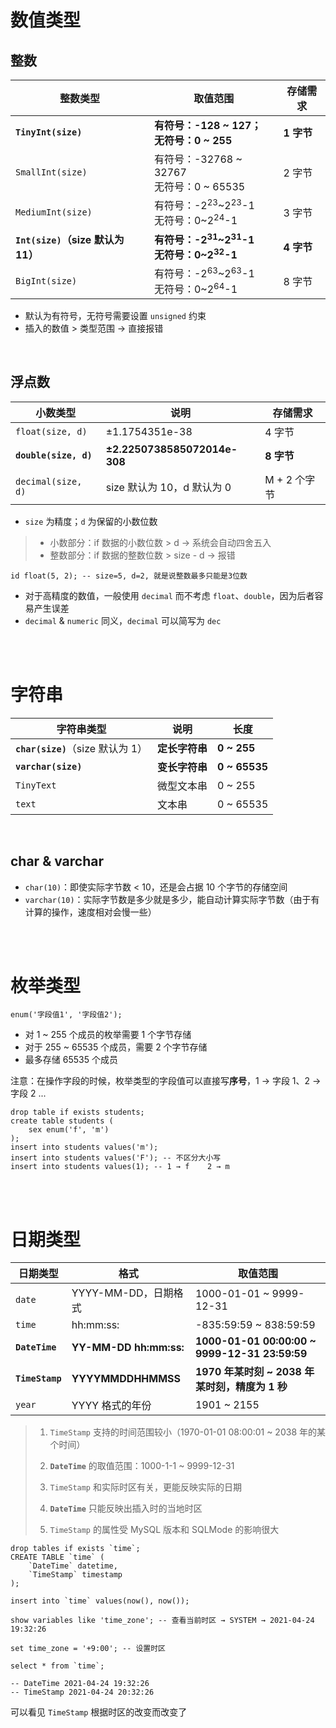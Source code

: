 # 数值类型

## 整数

| 整数类型                          | 取值范围                                                                     | 存储需求   |
| --------------------------------- | ---------------------------------------------------------------------------- | ---------- |
| **`TinyInt(size)`**               | **有符号：-128 ~ 127；<br />无符号：0 ~ 255**                                | **1 字节** |
| `SmallInt(size)`                  | 有符号：-32768 ~ 32767<br />无符号：0 ~ 65535                                | 2 字节     |
| `MediumInt(size)`                 | 有符号：-2<sup>23</sup>~2<sup>23</sup>-1<br />无符号：0~2<sup>24</sup>-1     | 3 字节     |
| **`Int(size)`（size 默认为 11）** | **有符号：-2<sup>31</sup>~2<sup>31</sup>-1<br />无符号：0~2<sup>32</sup>-1** | **4 字节** |
| `BigInt(size)`                    | 有符号：-2<sup>63</sup>~2<sup>63</sup>-1<br />无符号：0~2<sup>64</sup>-1     | 8 字节     |

-   默认为有符号，无符号需要设置 `unsigned` 约束
-   插入的数值 > 类型范围 → 直接报错

<br>

## 浮点数

| 小数类型              | 说明                             | 存储需求     |
| --------------------- | -------------------------------- | ------------ |
| `float(size, d)`      | $\pm$1.1754351e-38               | 4 字节       |
| **`double(size, d)`** | **$\pm$2.2250738585072014e-308** | **8 字节**   |
| `decimal(size, d)`    | size 默认为 10，d 默认为 0       | M + 2 个字节 |

-   `size` 为精度；`d` 为保留的小数位数

> -   小数部分：if 数据的小数位数 > d → 系统会自动四舍五入
> -   整数部分：if 数据的整数位数 > size - d → 报错

```mysql
id float(5, 2); -- size=5, d=2, 就是说整数最多只能是3位数
```

-   对于高精度的数值，一般使用 `decimal` 而不考虑 `float`、`double`，因为后者容易产生误差
-   `decimal` & `numeric` 同义，`decimal` 可以简写为 `dec`

<br><br>

# 字符串

| 字符串类型                        | 说明           | 长度          |
| --------------------------------- | -------------- | ------------- |
| **`char(size)`**（size 默认为 1） | **定长字符串** | **0 ~ 255**   |
| **`varchar(size)`**               | **变长字符串** | **0 ~ 65535** |
| `TinyText`                        | 微型文本串     | 0 ~ 255       |
| `text`                            | 文本串         | 0 ~ 65535     |

<br>

## char & varchar

-   `char(10)`：即使实际字节数 < 10，还是会占据 10 个字节的存储空间
-   `varchar(10)`：实际字节数是多少就是多少，能自动计算实际字节数（由于有计算的操作，速度相对会慢一些）

<br><br>

# 枚举类型

```mysql
enum('字段值1', '字段值2');
```

-   对 1 ~ 255 个成员的枚举需要 1 个字节存储
-   对于 255 ~ 65535 个成员，需要 2 个字节存储
-   最多存储 65535 个成员

注意：在操作字段的时候，枚举类型的字段值可以直接写**序号**，1 → 字段 1、2 → 字段 2 ...

```mysql
drop table if exists students;
create table students (
	sex enum('f', 'm')
);
insert into students values('m');
insert into students values('F'); -- 不区分大小写
insert into students values(1); -- 1 → f    2 → m
```

<br><br>

# 日期类型

| 日期类型        | 格式                   | 取值范围                                       |
| --------------- | ---------------------- | ---------------------------------------------- |
| `date`          | YYYY-MM-DD，日期格式   | 1000-01-01 ~ 9999-12-31                        |
| `time`          | hh:mm:ss:              | -835:59:59 ~ 838:59:59                         |
| **`DateTime`**  | **YY-MM-DD hh:mm:ss:** | **1000-01-01 00:00:00 ~ 9999-12-31 23:59:59**  |
| **`TimeStamp`** | **YYYYMMDDHHMMSS**     | **1970 年某时刻 ~ 2038 年某时刻，精度为 1 秒** |
| `year`          | YYYY 格式的年份        | 1901 ~ 2155                                    |

> 1. `TimeStamp` 支持的时间范围较小（1970-01-01 08:00:01 ~ 2038 年的某个时间）
> 2. **`DateTime`** 的取值范围：1000-1-1 ~ 9999-12-31
>
> 3. `TimeStamp` 和实际时区有关，更能反映实际的日期
> 4. **`DateTime`** 只能反映出插入时的当地时区
>
> 5. `TimeStamp` 的属性受 MySQL 版本和 SQLMode 的影响很大

```MySQL
drop tables if exists `time`;
CREATE TABLE `time` (
    `DateTime` datetime,
    `TimeStamp` timestamp
);

insert into `time` values(now(), now());

show variables like 'time_zone'; -- 查看当前时区 → SYSTEM → 2021-04-24 19:32:26

set time_zone = '+9:00'; -- 设置时区

select * from `time`;

-- DateTime 2021-04-24 19:32:26
-- TimeStamp 2021-04-24 20:32:26
```

可以看见 `TimeStamp` 根据时区的改变而改变了

<br>
